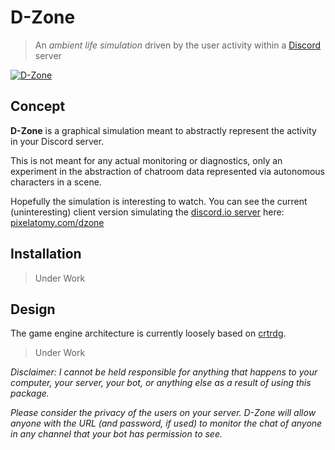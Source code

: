 # D-Zone
> An _ambient life simulation_ driven by the user activity within a [Discord](https://discordapp.com) server

[![D-Zone](http://i.imgur.com/PLh059j.gif "Hippity hop!")](https://pixelatomy.com/dzone/)

## Concept
**D-Zone** is a graphical simulation meant to abstractly represent the activity in your Discord server.

This is not meant for any actual monitoring or diagnostics, only an experiment in the abstraction of chatroom data represented via autonomous characters in a scene.

Hopefully the simulation is interesting to watch. You can see the current (uninteresting) client version simulating the [discord.io server](https://discord.gg/0MvHMfHcTKVVmIGP) here: [pixelatomy.com/dzone](https://pixelatomy.com/dzone/)

## Installation

> Under Work

## Design
The game engine architecture is currently loosely based on [crtrdg](http://crtrdg.com/).

> Under Work

_Disclaimer: I cannot be held responsible for anything that happens to your computer, your server, your bot, or anything else as a result of using this package._

_Please consider the privacy of the users on your server. D-Zone will allow anyone with the URL (and password, if used) to monitor the chat of anyone in any channel that your bot has permission to see._
